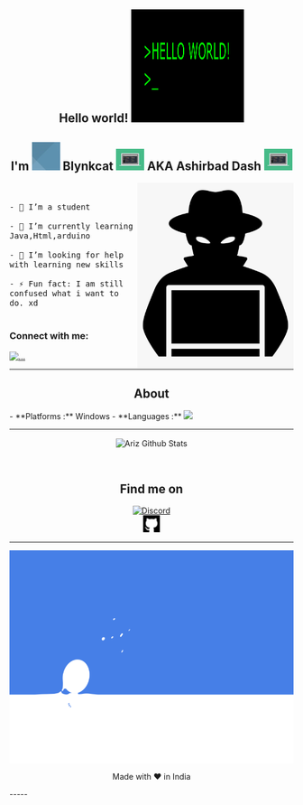 <h2 align="center">
   
  Hello world!
  <img alt="hi" src="https://github.com/Blynkcat/Blynkcat/blob/main/test2.gif" width="200" height="200"/>
</h2>
<h2 align="center">
    I'm
    <img alt="popup_cat" src="https://raw.githubusercontent.com/Blynkcat/Blynkcat/main/TEST3.webp" width="50">
    Blynkcat
    <img alt="dev_cat" src="https://github.com/Blynkcat/Blynkcat/blob/main/test.gif" width="50"> 
    AKA Ashirbad Dash
    <img alt="dev_cat" src="https://github.com/Blynkcat/Blynkcat/blob/main/test.gif" width="50"> 
</h2>
<img width="55%" align="right" alt="Bootcamp" src="https://github.com/Blynkcat/Blynkcat/blob/main/TEST4.png"/>
<p align="left">
  <samp>
    <br><br>
    - 🔭 I’m  a student
    <br><br>
    - 🌱 I’m currently learning Java,Html,arduino
    <br><br>
    - 🤔 I’m looking for help with learning new skills
    <br><br> 
    - ⚡ Fun fact: I am still confused what i want to do. xd 
    <br><br>
  </samp>
</p>
<h3 align="left">Connect with me:</h3>
<p align="left">
<a href="https://discord.gg/yZBwSQApCd" target="blank"><img align="center" src="https://raw.githubusercontent.com/rahuldkjain/github-profile-readme-generator/master/src/images/icons/Social/discord.svg" alt="..." height="30" width="40" /></a>
</p>
<hr/>
<h2 align="center">About</h2>
- **Platforms :** Windows 
- **Languages :** <img src="https://img.shields.io/badge/python%20-%23323330.svg?&style=for-the-badge&logo=python&logoColor=%23F7DF1E"/>
<hr/>
<p align="center">
  <img align="center" alt="Ariz Github Stats" src="https://github-readme-stats.vercel.app/api?username=Blynkcat&show_icons=true&show_icons=true&theme=radical"  />
</p>
<br/>
<h2 align="center">Find me on</h2>
<p align="center">
  <a href="https://discord.gg/yZBwSQApCd">
    <img alt="Discord" width="300px" src="https://upload.wikimedia.org/wikipedia/commons/thumb/c/ca/Discord_Color_Text_Logo.svg/512px-Discord_Color_Text_Logo.svg.png"/>
     <br>
     <a href="https://github.com/Ariz-z">
    <img alt="GitHub" width="30px" src="https://raw.githubusercontent.com/dev-akshat/archive/main/images/svgs/social_media/github.svg"/>
  </a>
  
</p>
<hr/>
<p align="center">
  <img align="center" alt="OnePiece_Luffy" src="https://github.com/Blynkcat/Blynkcat/blob/main/test5.gif"/>
</p>
<p align="center">
  Made with ❤️ in India
</p>
-----  
